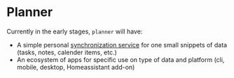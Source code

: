 # Planner

Currently in the early stages, `planner` will have:

- A simple personal [synchronization service](doc/sync.md) for one small snippets of data (tasks, notes, calender items, etc.)
- An ecosystem of apps for specific use on type of data and platform (cli, mobile, desktop, Homeassistant add-on)
